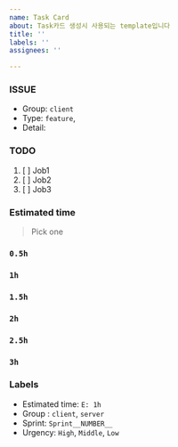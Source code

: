 ```yaml
---
name: Task Card
about: Task카드 생성시 사용되는 template입니다
title: ''
labels: ''
assignees: ''

---
```


### ISSUE
- Group:  `client`
- Type: `feature`, 
- Detail: 
### TODO
1. [ ] Job1
2. [ ] Job2
3. [ ] Job3
### Estimated time
> Pick one
### `0.5h`
### `1h`
### `1.5h`
### `2h`
### `2.5h`
### `3h`
### Labels
- Estimated time: `E: 1h`
- Group : `client`, `server`
- Sprint: `Sprint__NUMBER__`
- Urgency: `High`, `Middle`, `Low`
